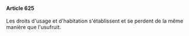 #### Article 625

Les droits d'usage et d'habitation s'établissent et se perdent de la même manière que l'usufruit.

